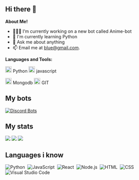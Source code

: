 <h2>Hi there 👋</h2>

**About Me!**

- 👨🏽‍💻 I’m currently working on a new bot called Anime-bot
- 🌱 I'm currently learning Python
- 💬 Ask me about anything
- 📫 Email me at [blue@gmail.com](mailto:Joshwells409@gmail.com).



**Languages and Tools:**  


<code><img height="20" src="https://img.icons8.com/nolan/96/python.png"></code> Python
<code><img height="20" src="https://img.icons8.com/color/48/000000/javascript--v2.png"></code> javascript

<code><img height="20" src="https://img.icons8.com/color/48/000000/mongodb.png"></code> Mongodb
<code><img height="20" src="https://img.icons8.com/nolan/96/git.png"></code> GIT

<h2>My bots</h2>

[![Discord Bots](https://top.gg/api/widget/816433892578820117.svg)](https://top.gg/bot/816433892578820117)

<h2>My stats</h2>

<img src="https://github-readme-stats.vercel.app/api?username=DeveloperJosh&show_icons=true&theme=radical&count_private=true&include_all_commits=true">
<img src="https://github-readme-stats.vercel.app/api/top-langs/?username=DeveloperJosh&theme=radical&layout=compact">
 <img src="https://github-readme-streak-stats.herokuapp.com/?user=DeveloperJosh&theme=radical&layout=compact">

<h2>Languages i know</h2>

![Python](https://img.shields.io/badge/-Python-05122A?style=flat&logo=python)&nbsp;
![JavaScript](https://img.shields.io/badge/-JavaScript-05122A?style=flat&logo=javascript)&nbsp;
![React](https://img.shields.io/badge/-React-05122A?style=flat&logo=react)&nbsp;
![Node.js](https://img.shields.io/badge/-Node.js-05122A?style=flat&logo=node.js)&nbsp;
![HTML](https://img.shields.io/badge/-HTML-05122A?style=flat&logo=HTML5)&nbsp;
![CSS](https://img.shields.io/badge/-CSS-05122A?style=flat&logo=CSS3&logoColor=1572B6)&nbsp;
![Visual Studio Code](https://img.shields.io/badge/-Visual%20Studio%20Code-05122A?style=flat&logo=visual-studio-code&logoColor=007ACC)&nbsp;

